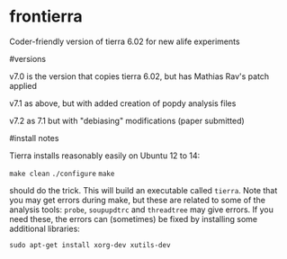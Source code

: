 # frontierra
Coder-friendly version of tierra 6.02 for new alife experiments

#versions

v7.0 is the version that copies tierra 6.02, but has Mathias Rav's patch applied

v7.1 as above, but with added creation of popdy analysis files

v7.2 as 7.1 but with "debiasing" modifications (paper submitted)

#install notes

Tierra installs reasonably easily on Ubuntu 12 to 14:

`make clean`
`./configure`
`make`

should do the trick. This will build an executable called `tierra`. Note that you may get errors during make, but these are related to some of the analysis tools: `probe`, `soupupdtrc` and `threadtree` may give errors. If you need these, the errors can (sometimes) be fixed by installing some additional libraries:

`sudo apt-get install xorg-dev xutils-dev`
